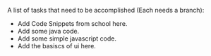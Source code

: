 A list of tasks that need to be accomplished (Each needs a branch):
* Add Code Snippets from school here.
* Add some java code.
* Add some simple javascript code.
* Add the basiscs of ui here.
